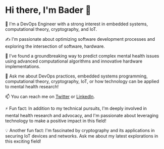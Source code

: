 # Hi there, I'm Bader 👋

🔭 I'm a DevOps Engineer with a strong interest in embedded systems, computational theory, cryptography, and IoT.

✍️ I'm passionate about optimizing software development processes and exploring the intersection of software, hardware.

🎩 I've found a groundbreaking way to predict complex mental health issues using advanced computational algorithms and innovative hardware implementations.

💬 Ask me about DevOps practices, embedded systems programming, computational theory, cryptography, IoT, or how technology can be applied to mental health research!

📫 You can reach me on [Twitter](https://twitter.com/bader_dv4) or [LinkedIn](https://www.linkedin.com/in/bader-saadou-salissou-b269781a2/).

⚡ Fun fact: In addition to my technical pursuits, I'm deeply involved in mental health research and advocacy, and I'm passionate about leveraging technology to make a positive impact in this field!

💡 Another fun fact: I'm fascinated by cryptography and its applications in securing IoT devices and networks. Ask me about my latest explorations in this exciting field!
